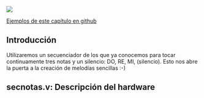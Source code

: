 ![](https://github.com/Obijuan/open-fpga-verilog-tutorial/raw/8bf3e940aebcf444a33c0345be1fcec0de6c5f32/tutorial/T19-secnotas/images/secnotas-1.png)

[Ejemplos de este capítulo en github](https://github.com/Obijuan/open-fpga-verilog-tutorial/tree/master/tutorial/T19-secnotas)

## Introducción
Utilizaremos un secuenciador de los que ya conocemos para tocar continuamente tres notas y un silencio: DO, RE, MI, (silencio). Esto nos abre la puerta a la creación de melodías sencillas :-)

## secnotas.v: Descripción del hardware


